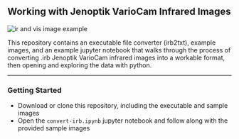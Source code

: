 ## Working with Jenoptik VarioCam Infrared Images

![ir and vis image example](https://raw.githubusercontent.com/spestana/ir-camera/master/ir-vis-example-AG082624.jpg)

This repository contains an executable file converter (irb2txt), example images, and an example jupyter notebook that walks through the process of converting .irb Jenoptik VarioCam infrared images into a workable format, then opening and exploring the data with python.

---

### Getting Started
 - Download or clone this repository, including the executable and sample images
 - Open the ```convert-irb.ipynb``` jupyter notebook and follow along with the provided sample images




